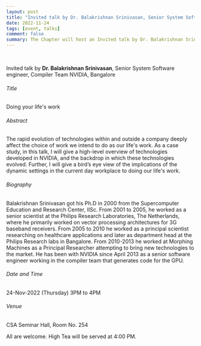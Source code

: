 ```yaml
---
layout: post
title: "Invited talk by Dr. Balakrishnan Srinivasan, Senior System Software Engineer, Compiler Team NVIDIA, Bangalore"
date: 2022-11-24
tags: [event, talks]
comment: false
summary: The Chapter will host an Invited talk by Dr. Balakrishnan Srinivasan, Senior System Software Engineer, Compiler Team NVIDIA, Bangalore
---
```

<!-- Start Blog  Area -->
   <section class="blog-area bg-color1">
      <div class="blog-wrapper bminus-30">
         <div class="container">
            <div class="row">
               <div class="col-md-12 col-lg-12">
                  <div class="single-post">
   
   <div class="single-content">
      <p><br /></p>

<p>Invited talk by <b> Dr. Balakrishnan Srinivasan</b>, Senior System Software engineer, Compiler Team 
                 NVIDIA, Bangalore </p>


<h6>Title</h6>

<p> Doing your life's work</p>

<h6>Abstract</h6>

<p>
The rapid evolution of technologies within and outside a company deeply affect the choice of work we intend to do as our life's work. As a case study, in this talk, I will give a high-level overview of technologies developed in NVIDIA, and the backdrop in which these technologies evolved. Further, I will give a bird’s eye view of the implications of the dynamic settings in the current day workplace to doing our life's work.
</p>

<h6>Biography</h6>
<p>
Balakrishnan Srinivasan got his Ph.D in 2000 from the Supercomputer Education and Research Center, IISc. From 2001 to 2005, he worked as a senior scientist at the Philips Research Laboratories, The Netherlands, where he primarily worked on vector processing architectures for 3G baseband receivers. From 2005 to 2010 he worked as a principal scientist researching on healthcare applications and later as department head at the Philips Research labs in Bangalore. From 2010-2013 he worked at Morphing Machines as a Principal Researcher attempting to bring new technologies to the market. He has been with NVIDIA since April 2013 as a senior software engineer working in the compiler team that generates code for the GPU.
</p>

<h6>Date and Time</h6>

<p>24-Nov-2022 (Thursday) 3PM to 4PM</p>

<h6>Venue</h6>

<p>
CSA Seminar Hall, Room No. 254
</p>

<p>
All are welcome. High Tea will be served at 4:00 PM.
</p>
